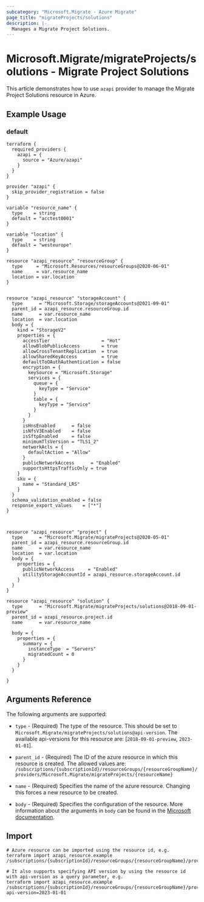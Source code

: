 ```yaml
---
subcategory: "Microsoft.Migrate - Azure Migrate"
page_title: "migrateProjects/solutions"
description: |-
  Manages a Migrate Project Solutions.
---
```


# Microsoft.Migrate/migrateProjects/solutions - Migrate Project Solutions

This article demonstrates how to use `azapi` provider to manage the Migrate Project Solutions resource in Azure.

## Example Usage

### default

```hcl
terraform {
  required_providers {
    azapi = {
      source = "Azure/azapi"
    }
  }
}

provider "azapi" {
  skip_provider_registration = false
}

variable "resource_name" {
  type    = string
  default = "acctest0001"
}

variable "location" {
  type    = string
  default = "westeurope"
}

resource "azapi_resource" "resourceGroup" {
  type     = "Microsoft.Resources/resourceGroups@2020-06-01"
  name     = var.resource_name
  location = var.location
}


resource "azapi_resource" "storageAccount" {
  type      = "Microsoft.Storage/storageAccounts@2021-09-01"
  parent_id = azapi_resource.resourceGroup.id
  name      = var.resource_name
  location  = var.location
  body = {
    kind = "StorageV2"
    properties = {
      accessTier                   = "Hot"
      allowBlobPublicAccess        = true
      allowCrossTenantReplication  = true
      allowSharedKeyAccess         = true
      defaultToOAuthAuthentication = false
      encryption = {
        keySource = "Microsoft.Storage"
        services = {
          queue = {
            keyType = "Service"
          }
          table = {
            keyType = "Service"
          }
        }
      }
      isHnsEnabled      = false
      isNfsV3Enabled    = false
      isSftpEnabled     = false
      minimumTlsVersion = "TLS1_2"
      networkAcls = {
        defaultAction = "Allow"
      }
      publicNetworkAccess      = "Enabled"
      supportsHttpsTrafficOnly = true
    }
    sku = {
      name = "Standard_LRS"
    }
  }
  schema_validation_enabled = false
  response_export_values    = ["*"]
}



resource "azapi_resource" "project" {
  type      = "Microsoft.Migrate/migrateProjects@2020-05-01"
  parent_id = azapi_resource.resourceGroup.id
  name      = var.resource_name
  location  = var.location
  body = {
    properties = {
      publicNetworkAccess     = "Enabled"
      utilityStorageAccountId = azapi_resource.storageAccount.id
    }
  }
}

resource "azapi_resource" "solution" {
  type      = "Microsoft.Migrate/migrateProjects/solutions@2018-09-01-preview"
  parent_id = azapi_resource.project.id
  name      = var.resource_name

  body = {
    properties = {
      summary = {
        instanceType  = "Servers"
        migratedCount = 0
      }
    }
  }

}

```



## Arguments Reference

The following arguments are supported:

* `type` - (Required) The type of the resource. This should be set to `Microsoft.Migrate/migrateProjects/solutions@api-version`. The available api-versions for this resource are: [`2018-09-01-preview`, `2023-01-01`].

* `parent_id` - (Required) The ID of the azure resource in which this resource is created. The allowed values are:  
  `/subscriptions/{subscriptionId}/resourceGroups/{resourceGroupName}/providers/Microsoft.Migrate/migrateProjects/{resourceName}`

* `name` - (Required) Specifies the name of the azure resource. Changing this forces a new resource to be created.

* `body` - (Required) Specifies the configuration of the resource. More information about the arguments in `body` can be found in the [Microsoft documentation](https://learn.microsoft.com/en-us/azure/templates/Microsoft.Migrate/migrateProjects/solutions?pivots=deployment-language-terraform).

## Import

 ```shell
 # Azure resource can be imported using the resource id, e.g.
 terraform import azapi_resource.example /subscriptions/{subscriptionId}/resourceGroups/{resourceGroupName}/providers/Microsoft.Migrate/migrateProjects/{resourceName}/solutions/{resourceName}
 
 # It also supports specifying API version by using the resource id with api-version as a query parameter, e.g.
 terraform import azapi_resource.example /subscriptions/{subscriptionId}/resourceGroups/{resourceGroupName}/providers/Microsoft.Migrate/migrateProjects/{resourceName}/solutions/{resourceName}?api-version=2023-01-01
 ```
